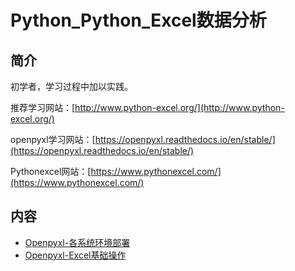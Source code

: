 # Python_Python_Excel数据分析

## 简介
初学者，学习过程中加以实践。

推荐学习网站：[http://www.python-excel.org/](http://www.python-excel.org/)

openpyxl学习网站：[https://openpyxl.readthedocs.io/en/stable/](https://openpyxl.readthedocs.io/en/stable/)

Pythonexcel网站：[https://www.pythonexcel.com/](https://www.pythonexcel.com/)

## 内容
- [Openpyxl-各系统环境部署](https://bond-huang.github.io/huang/08-Python/06-Python_Excel%E6%95%B0%E6%8D%AE%E5%88%86%E6%9E%90/01-Openpyxl-%E5%90%84%E7%B3%BB%E7%BB%9F%E7%8E%AF%E5%A2%83%E9%83%A8%E7%BD%B2.html)
- [Openpyxl-Excel基础操作](https://bond-huang.github.io/huang/08-Python/06-Python_Excel%E6%95%B0%E6%8D%AE%E5%88%86%E6%9E%90/02-Openpyxl-Excel%E5%9F%BA%E7%A1%80%E6%93%8D%E4%BD%9C.html)
